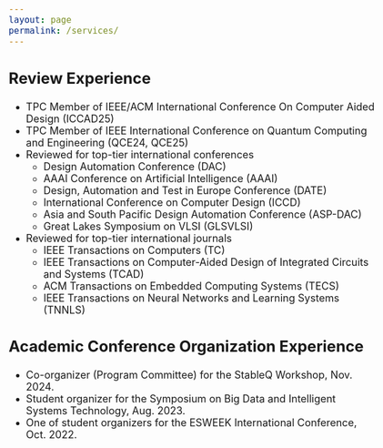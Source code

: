 ```yaml
---
layout: page
permalink: /services/
---
```

<style>
    body {
        font-size: 18px;
    }
    .li{
        margin: 10px 0;
    }
</style>

<body>
<section>
    <h2>Review Experience</h2>
    <ul>
      <li>TPC Member of IEEE/ACM International Conference On Computer Aided Design (ICCAD25)</li>
      <li>TPC Member of IEEE International Conference on Quantum Computing and Engineering (QCE24, QCE25)</li>
      <li>Reviewed for top-tier international conferences
        <ul>
          <li>Design Automation Conference (DAC)</li>
          <li>AAAI Conference on Artificial Intelligence (AAAI)</li>
          <li>Design, Automation and Test in Europe Conference (DATE)</li>
          <li>International Conference on Computer Design (ICCD)</li>
          <li>Asia and South Pacific Design Automation Conference (ASP-DAC)</li>
          <li>Great Lakes Symposium on VLSI (GLSVLSI)</li>
        </ul>
      </li>
      <li>Reviewed for top-tier international journals
        <ul>
          <li>IEEE Transactions on Computers (TC)</li>
          <li>IEEE Transactions on Computer-Aided Design of Integrated Circuits and Systems (TCAD)</li>
          <li>ACM Transactions on Embedded Computing Systems (TECS)</li>
          <li>IEEE Transactions on Neural Networks and Learning Systems (TNNLS)</li>
        </ul>
      </li>
    </ul>
    <h2>Academic Conference Organization Experience</h2>
    <ul>
        <li>Co-organizer (Program Committee) for the StableQ Workshop, Nov. 2024.</li>
        <li>Student organizer for the Symposium on Big Data and Intelligent Systems Technology, Aug. 2023.</li>
        <li>One of student organizers for the ESWEEK International Conference, Oct. 2022.</li>
    </ul>
</section>
</body>

